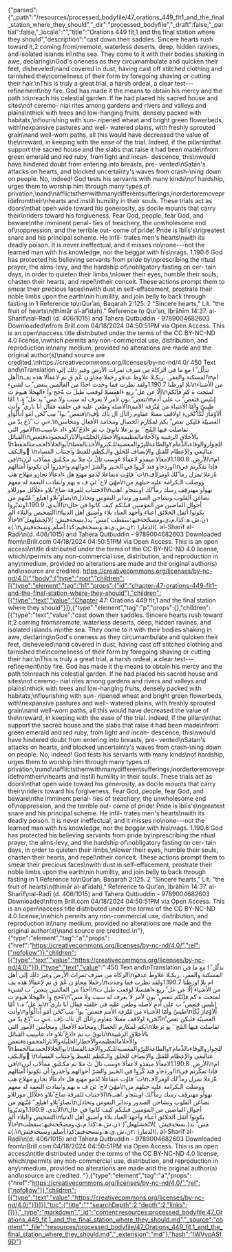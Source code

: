 {"parsed":{"_path":"/resources/processed_bodyfile/47_orations_449_fit1_and_the_final_station_where_they_should","_dir":"processed_bodyfile","_draft":false,"_partial":false,"_locale":"","title":"Orations 449 fit,1 and the final station where they should","description":"cast down their saddles. Sincere hearts rush toward it,2 coming from\nremote, waterless deserts, deep, hidden ravines, and isolated islands in\nthe sea. They come to it with their bodies shaking in awe, declaring\nGod's oneness as they circumambulate and quicken their feet, disheveled\nand covered in dust, having cast off stitched clothing and tarnished the\ncomeliness of their form by foregoing shaving or cutting their hair.\nThis is truly a great trial, a harsh ordeal, a clear test---refinement\nby fire. God has made it the means to obtain his mercy and the path to\nreach his celestial garden. If he had placed his sacred house and sites\nof ceremo- nial rites among gardens and rivers and valleys and plains\nthick with trees and low-hanging fruits, densely packed with habitats,\nflourishing with sun- ripened wheat and bright green flowerbeds, with\nexpansive pastures and well- watered plains, with freshly sprouted grain\nand well-worn paths, all this would have decreased the value of the\nreward, in keeping with the ease of the trial. Indeed, if the pillars\nthat support the sacred house and the slabs that raise it had been made\nfrom green emerald and red ruby, from light and incan- descence, this\nwould have hindered doubt from entering into breasts, pre- vented\nSatan's attacks on hearts, and blocked uncertainty's waves from crash-\ning down on people. No, indeed! God tests his servants with many kinds\nof hardship, urges them to worship him through many types of privation,\nand\nafflictsthemwithmanydifferentsufferings,inordertoremovepridefromtheir\nhearts and instill humility in their souls. These trials act as doors\nthat open wide toward his generosity, as docile mounts that carry their\nriders toward his forgiveness. Fear God, people, fear God, and beware\nthe imminent penal- ties of treachery, the unwholesome end of\noppression, and the terrible out- come of pride! Pride is Iblīs's\ngreatest snare and his principal scheme. He infil- trates men's hearts\nwith its deadly poison. It is never ineffectual, and it misses no\none---not the learned man with his knowledge, nor the beggar with his\nrags. 1.190.6 God has protected his believing servants from pride by\nprescribing the ritual prayer, the alms-levy, and the hardship of\nobligatory fasting on cer- tain days, in order to quieten their limbs,\nlower their eyes, humble their souls, chasten their hearts, and repel\ntheir conceit. These actions prompt them to smear their precious faces\nwith dust in self-effacement, prostrate their noble limbs upon the earth\nin humility, and join belly to back through fasting in 1 Reference to\nQurʾan, Baqarah 2:125. 2 \"Sincere hearts,\" Lit. \"the fruit of hearts\n(thimār al-afʾidah).\" Reference to Qurʾan, Ibrāhīm 14:37. al-Sharīf\nal-Raḍī (d. 406/1015) and Tahera Qutbuddin - 9789004682603 Downloaded\nfrom Brill.com 04/18/2024 04:50:51PM via Open Access. This is an open\naccess title distributed under the terms of the CC BY-NC-ND 4.0 license,\nwhich permits any non-commercial use, distribution, and reproduction in\nany medium, provided no alterations are made and the original author(s)\nand source are credited.\nhttps://creativecommons.org/licenses/by-nc-nd/4.0/ 450 Text and\nTranslation تذلّل ً ا مع ما في الزكاة من صرف ثمرات الأرض وغير ذلك إلى أهل\nالمسكنة والفقر. .ربكـلا علاوط عدقو رخفلا مِجاوَ ن عْمَ ق نم لاعفألا هذه يف\nام ىلإ اورظنا 1.190.7ولقد نظرت فما وجدت أحدًا من العالمين يتعص ّ ب لشيء\nمن الأشياء إلّا عن عل ّ ريغ ءاهفسلا لوقعب طيلَ ت ةّجح وأ ءالهجلا هيومَ ت\nلمتحت ة كم فإنّكم تتعص ّ بون لأمر لا يعرف له سبب ولا مس ّ يد عل ّ ة.١ أمّا\nإبليس فتعص ّ ب على آدم لأصله وطعن عليه في خلقته فقال أنا ناري ٌّ وأنت\nطينيّ وأمّا الأغنياء من مُتْرَفة الأمم فتعص ّ بوا ُ مِب ُنْحَن اَمَو اًداَلْوَأَو\nاًلاَوْمَأُرَ ثْكَأ ُنْحَن﴿ اولاقف معنلا عقاوم راثآل ال ناك نإف .﴾َنيِ ب َ ّذَع بدّ من\nالعصبيّة فليكن تعص ّ بكم لمكارم الخصال ومحامد الأفعال ومحاسن الأمور التي\nتفاضلت فيها المُج َ َ يو برعلا تاتويُ ب نم ءادَجُ ّنلاو ءاد عاسِيب القبائل\nبالأخلاق الرغيبة والأحلامالعظيمةوالأخطارالجليلةوالآثارالمحمودةفتعص ّ\nبوالخلالالحمدمنالحفظ\nللجِواروالوفاءبالذِّمام٢والطاعةللبِرّوالمعصيةللـكبروالأخذبالفضلوالـكف ّ\nعنالبغي والإعظام للقتل والإنصاف للخلق والـكظم للغيظ وٱجتناب الفساد في\nالأرض. 1.190.8لامعألا ميمذو لاعفألا ءوسب تالُ ثَ ملا نم مكـلبق ممألاب لزن\nام اورذحٱو فتذ كّروا في الخـير والشرّ أحوالهم وٱحذروا أن تكونوا أمثالهم\nفإذا تفكّرتم في ت َ فاوُت ةيفاعلا تّدَمو مهنع هل ءادعألا تحازو مهلاح هب\nةّزعلا تمزل رمأ ّلك اومزلٱف مهْيَ لاح َ ئيَ ف ه بهم وٱنقادت النعمة له معهم\nووصلت الـكرامة عليه حبلهم من الاجتناب للفرقة ضاحَ ّتلاو ةفلُألل موزللاو\nنهوأو مهترقِف رسك رمأ ّلك اوبنتجٱو .اهب يصاوَ ّتلاو اهيلع ِ ّ مُنّتهم من\nتضاغن القلوب وتشاحن الصدور وتدابر النفوس وتخاذل الأيدي. 1.190.9وتدبّروا\nأحوال الماضين من المؤمنين قبلـكم كيف كانوا في حال التمحيص والبلاء ألم\nيكونوا أثقل الخلائق أعباء وأجهد العباد بلاء وأضيق أهل الدنيا حالًا\n١ن،ش،ھ:كذا.م،ي،ومصحّحةفيھ:سقطت ⟩مس ّ يد⟨.نسخةفيش: ⟩لاتُخشلهعل ّ ة⟨.\n٢ن،ش،ي،ھ،ونسخةفيم:كذا.أصلم،ونسخةفيش: ⟩الذمار⟨. al-Sharīf al-Raḍī\n(d. 406/1015) and Tahera Qutbuddin - 9789004682603 Downloaded from\nBrill.com 04/18/2024 04:50:51PM via Open Access. This is an open access\ntitle distributed under the terms of the CC BY-NC-ND 4.0 license, which\npermits any non-commercial use, distribution, and reproduction in any\nmedium, provided no alterations are made and the original author(s) and\nsource are credited. https://creativecommons.org/licenses/by-nc-nd/4.0/","body":{"type":"root","children":[{"type":"element","tag":"h1","props":{"id":"chapter-47-orations-449-fit1-and-the-final-station-where-they-should"},"children":[{"type":"text","value":"Chapter 47: Orations 449 fit,1 and the final station where they should"}]},{"type":"element","tag":"p","props":{},"children":[{"type":"text","value":"cast down their saddles. Sincere hearts rush toward it,2 coming from\nremote, waterless deserts, deep, hidden ravines, and isolated islands in\nthe sea. They come to it with their bodies shaking in awe, declaring\nGod's oneness as they circumambulate and quicken their feet, disheveled\nand covered in dust, having cast off stitched clothing and tarnished the\ncomeliness of their form by foregoing shaving or cutting their hair.\nThis is truly a great trial, a harsh ordeal, a clear test---refinement\nby fire. God has made it the means to obtain his mercy and the path to\nreach his celestial garden. If he had placed his sacred house and sites\nof ceremo- nial rites among gardens and rivers and valleys and plains\nthick with trees and low-hanging fruits, densely packed with habitats,\nflourishing with sun- ripened wheat and bright green flowerbeds, with\nexpansive pastures and well- watered plains, with freshly sprouted grain\nand well-worn paths, all this would have decreased the value of the\nreward, in keeping with the ease of the trial. Indeed, if the pillars\nthat support the sacred house and the slabs that raise it had been made\nfrom green emerald and red ruby, from light and incan- descence, this\nwould have hindered doubt from entering into breasts, pre- vented\nSatan's attacks on hearts, and blocked uncertainty's waves from crash-\ning down on people. No, indeed! God tests his servants with many kinds\nof hardship, urges them to worship him through many types of privation,\nand\nafflictsthemwithmanydifferentsufferings,inordertoremovepridefromtheir\nhearts and instill humility in their souls. These trials act as doors\nthat open wide toward his generosity, as docile mounts that carry their\nriders toward his forgiveness. Fear God, people, fear God, and beware\nthe imminent penal- ties of treachery, the unwholesome end of\noppression, and the terrible out- come of pride! Pride is Iblīs's\ngreatest snare and his principal scheme. He infil- trates men's hearts\nwith its deadly poison. It is never ineffectual, and it misses no\none---not the learned man with his knowledge, nor the beggar with his\nrags. 1.190.6 God has protected his believing servants from pride by\nprescribing the ritual prayer, the alms-levy, and the hardship of\nobligatory fasting on cer- tain days, in order to quieten their limbs,\nlower their eyes, humble their souls, chasten their hearts, and repel\ntheir conceit. These actions prompt them to smear their precious faces\nwith dust in self-effacement, prostrate their noble limbs upon the earth\nin humility, and join belly to back through fasting in 1 Reference to\nQurʾan, Baqarah 2:125. 2 \"Sincere hearts,\" Lit. \"the fruit of hearts\n(thimār al-afʾidah).\" Reference to Qurʾan, Ibrāhīm 14:37. al-Sharīf\nal-Raḍī (d. 406/1015) and Tahera Qutbuddin - 9789004682603 Downloaded\nfrom Brill.com 04/18/2024 04:50:51PM via Open Access. This is an open\naccess title distributed under the terms of the CC BY-NC-ND 4.0 license,\nwhich permits any non-commercial use, distribution, and reproduction in\nany medium, provided no alterations are made and the original author(s)\nand source are credited.\n"},{"type":"element","tag":"a","props":{"href":"https://creativecommons.org/licenses/by-nc-nd/4.0/","rel":["nofollow"]},"children":[{"type":"text","value":"https://creativecommons.org/licenses/by-nc-nd/4.0/"}]},{"type":"text","value":" 450 Text and\nTranslation تذلّل ً ا مع ما في الزكاة من صرف ثمرات الأرض وغير ذلك إلى أهل\nالمسكنة والفقر. .ربكـلا علاوط عدقو رخفلا مِجاوَ ن عْمَ ق نم لاعفألا هذه يف\nام ىلإ اورظنا 1.190.7ولقد نظرت فما وجدت أحدًا من العالمين يتعص ّ ب لشيء\nمن الأشياء إلّا عن عل ّ ريغ ءاهفسلا لوقعب طيلَ ت ةّجح وأ ءالهجلا هيومَ ت\nلمتحت ة كم فإنّكم تتعص ّ بون لأمر لا يعرف له سبب ولا مس ّ يد عل ّ ة.١ أمّا\nإبليس فتعص ّ ب على آدم لأصله وطعن عليه في خلقته فقال أنا ناري ٌّ وأنت\nطينيّ وأمّا الأغنياء من مُتْرَفة الأمم فتعص ّ بوا ُ مِب ُنْحَن اَمَو اًداَلْوَأَو\nاًلاَوْمَأُرَ ثْكَأ ُنْحَن﴿ اولاقف معنلا عقاوم راثآل ال ناك نإف .﴾َنيِ ب َ ّذَع بدّ من\nالعصبيّة فليكن تعص ّ بكم لمكارم الخصال ومحامد الأفعال ومحاسن الأمور التي\nتفاضلت فيها المُج َ َ يو برعلا تاتويُ ب نم ءادَجُ ّنلاو ءاد عاسِيب القبائل\nبالأخلاق الرغيبة والأحلامالعظيمةوالأخطارالجليلةوالآثارالمحمودةفتعص ّ\nبوالخلالالحمدمنالحفظ\nللجِواروالوفاءبالذِّمام٢والطاعةللبِرّوالمعصيةللـكبروالأخذبالفضلوالـكف ّ\nعنالبغي والإعظام للقتل والإنصاف للخلق والـكظم للغيظ وٱجتناب الفساد في\nالأرض. 1.190.8لامعألا ميمذو لاعفألا ءوسب تالُ ثَ ملا نم مكـلبق ممألاب لزن\nام اورذحٱو فتذ كّروا في الخـير والشرّ أحوالهم وٱحذروا أن تكونوا أمثالهم\nفإذا تفكّرتم في ت َ فاوُت ةيفاعلا تّدَمو مهنع هل ءادعألا تحازو مهلاح هب\nةّزعلا تمزل رمأ ّلك اومزلٱف مهْيَ لاح َ ئيَ ف ه بهم وٱنقادت النعمة له معهم\nووصلت الـكرامة عليه حبلهم من الاجتناب للفرقة ضاحَ ّتلاو ةفلُألل موزللاو\nنهوأو مهترقِف رسك رمأ ّلك اوبنتجٱو .اهب يصاوَ ّتلاو اهيلع ِ ّ مُنّتهم من\nتضاغن القلوب وتشاحن الصدور وتدابر النفوس وتخاذل الأيدي. 1.190.9وتدبّروا\nأحوال الماضين من المؤمنين قبلـكم كيف كانوا في حال التمحيص والبلاء ألم\nيكونوا أثقل الخلائق أعباء وأجهد العباد بلاء وأضيق أهل الدنيا حالًا\n١ن،ش،ھ:كذا.م،ي،ومصحّحةفيھ:سقطت ⟩مس ّ يد⟨.نسخةفيش: ⟩لاتُخشلهعل ّ ة⟨.\n٢ن،ش،ي،ھ،ونسخةفيم:كذا.أصلم،ونسخةفيش: ⟩الذمار⟨. al-Sharīf al-Raḍī\n(d. 406/1015) and Tahera Qutbuddin - 9789004682603 Downloaded from\nBrill.com 04/18/2024 04:50:51PM via Open Access. This is an open access\ntitle distributed under the terms of the CC BY-NC-ND 4.0 license, which\npermits any non-commercial use, distribution, and reproduction in any\nmedium, provided no alterations are made and the original author(s) and\nsource are credited. "},{"type":"element","tag":"a","props":{"href":"https://creativecommons.org/licenses/by-nc-nd/4.0/","rel":["nofollow"]},"children":[{"type":"text","value":"https://creativecommons.org/licenses/by-nc-nd/4.0/"}]}]}],"toc":{"title":"","searchDepth":2,"depth":2,"links":[]}},"_type":"markdown","_id":"content:resources:processed_bodyfile:47_Orations_449_fit,1_and_the_final_station_where_they_should.md","_source":"content","_file":"resources/processed_bodyfile/47_Orations_449_fit,1_and_the_final_station_where_they_should.md","_extension":"md"},"hash":"IWVypASf9D"}